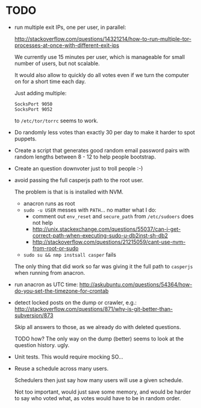 # TODO

-   run multiple exit IPs, one per user, in parallel:

    http://stackoverflow.com/questions/14321214/how-to-run-multiple-tor-processes-at-once-with-different-exit-ips

    We currently use 15 minutes per user, which is manageable for small number of users, but not scalable.

    It would also allow to quickly do all votes even if we turn the computer on for a short time each day.

    Just adding multiple:

        SocksPort 9050
        SocksPort 9052

    to `/etc/tor/torrc` seems to work.

-   Do randomly less votes than exactly 30 per day to make it harder to spot puppets.

-   Create a script that generates good random email password pairs with random lengths between 8 - 12 to help people bootstrap.

-   Create an question downvoter just to troll people :-)

-   avoid passing the full casperjs path to the root user.

    The problem is that is is installed with NVM.

    - anacron runs as root
    - `sudo -u USER` messes with `PATH`... no matter what I do:
        - comment out `env_reset` and `secure_path` from `/etc/sudoers` does not help
        - <http://unix.stackexchange.com/questions/55037/can-i-get-correct-path-when-executing-sudo-u-db2inst-sh-db2>
        - <http://stackoverflow.com/questions/21215059/cant-use-nvm-from-root-or-sudo>
    - `sudo su && nmp instsall casper` fails

    The only thing that did work so far was giving it the full path to `casperjs` when running from anacron.

-   run anacron as UTC time: <http://askubuntu.com/questions/54364/how-do-you-set-the-timezone-for-crontab>

-   detect locked posts on the dump or crawler, e.g.: http://stackoverflow.com/questions/871/why-is-git-better-than-subversion/873

    Skip all answers to those, as we already do with deleted questions.

    TODO how? The only way on the dump (better) seems to look at the question history. ugly.

-   Unit tests. This would require mocking SO...

-   Reuse a schedule across many users.

    Schedulers then just say how many users will use a given schedule.

    Not too important, would just save some memory, and would be harder to say who voted what, as votes would have to be in random order.
